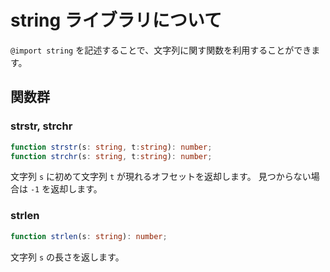 # string ライブラリについて

`@import string` を記述することで、文字列に関す関数を利用することができます。

## 関数群

### strstr, strchr

```ts
function strstr(s: string, t:string): number;
function strchr(s: string, t:string): number;
```

文字列 `s` に初めて文字列 `t` が現れるオフセットを返却します。
見つからない場合は `-1` を返却します。


### strlen

```ts
function strlen(s: string): number;
```

文字列 `s` の長さを返します。
